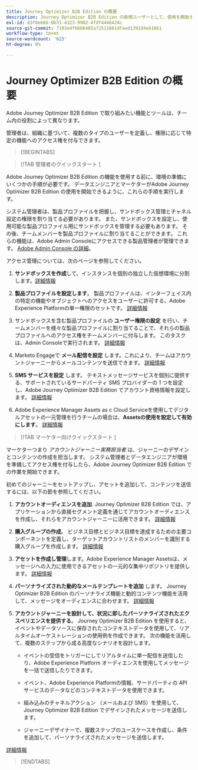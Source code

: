 ```yaml
---
title: Journey Optimizer B2B Edition の概要
description: Journey Optimizer B2B Edition の新規ユーザーとして、使用を開始するための主要な領域について説明します。
exl-id: 83f8e666-0b31-4323-9902-4fdf4446424c
source-git-commit: 7103e4f6666482a72511661dfaed1392d4eb16b1
workflow-type: tm+mt
source-wordcount: '623'
ht-degree: 8%

---
```


# Journey Optimizer B2B Edition の概要

Adobe Journey Optimizer B2B Edition で取り組みたい機能とツールは、チーム内の役割によって異なります。

管理者は、組織に基づいて、複数のタイプのユーザーを定義し、権限に応じて特定の機能へのアクセス権を付与できます。

>[!BEGINTABS]

>[!TAB  管理者のクイックスタート ]

Adobe Journey Optimizer B2B Edition の機能を使用する前に、環境の準備にいくつかの手順が必要です。 データエンジニアとマーケターがAdobe Journey Optimizer B2B Edition の使用を開始できるように、これらの手順を実行します。

システム管理者は、製品プロファイルを把握し、サンドボックス管理とチャネル設定の権限を割り当てる必要があります。 また、サンドボックスを設定し、使用可能な製品プロファイル用にサンドボックスを管理する必要もあります。 その後、チームメンバーを製品プロファイルに割り当てることができます。 これらの機能は、Adobe Admin Consoleにアクセスできる製品管理者が管理できます。 [Adobe Admin Console の詳細](https://helpx.adobe.com/jp/enterprise/using/admin-console.html)。

アクセス管理については、次のページを参照してください。

1. **サンドボックスを作成**&#x200B;して、インスタンスを個別の独立した仮想環境に分割します。[詳細情報](https://experienceleague.adobe.com/en/docs/experience-platform/sandbox/home#understanding-sandboxes)

1. **製品プロファイルを設定します**。 製品プロファイルは、インターフェイス内の特定の機能やオブジェクトへのアクセスをユーザーに許可する、Adobe Experience Platformの単一権限のセットです。 [詳細情報](../admin/user-management.md#create-the-marketo-engage-product-profile)

1. サンドボックスを含む製品プロファイルの **ユーザー権限の設定** を行い、チームメンバーを様々な製品プロファイルに割り当てることで、それらの製品プロファイルへのアクセス権をチームメンバーに付与します。 このタスクは、Admin Consoleで実行されます。 [詳細情報](../admin/user-management.md#create-a-user-group)

1. Marketo Engageで **メール配信を設定** します。これにより、チームはアカウントジャーニーからメールコンテンツを送信できます。 [詳細情報](https://experienceleague.adobe.com/en/docs/marketo/using/getting-started/initial-setup/setup-steps#ensure-email-deliverability)

1. **SMS サービスを設定** します。 テキストメッセージサービスを個別に提供する、サポートされているサードパーティ SMS プロバイダーの 1 つを設定し、Adobe Journey Optimizer B2B Edition でアカウント資格情報を設定します。 [詳細情報](../content/sms-authoring.md#create-a-new-api-credentials-for-an-sms-service-provider)

1. Adobe Experience Manager Assets as c Cloud Serviceを使用してデジタルアセットの一元管理を行うチームの場合は、**Assetsの使用を設定して有効にします**。 [詳細情報](../admin/configure-aem-repositories.md)

>[!TAB  マーケター向けクイックスタート ]

マーケターつまり _アカウントジャーニー実務担当者_ は、ジャーニーのデザインとコンテンツの作成を担当します。 システム管理者とデータエンジニアが環境を準備してアクセス権を付与したら、Adobe Journey Optimizer B2B Edition での作業を開始できます。

初めてのジャーニーをセットアップし、アセットを追加して、コンテンツを送信するには、以下の節を参照してください。

1. **アカウントオーディエンスを追加**. Journey Optimizer B2B Edition では、アプリケーションから直接セグメント定義を通じてアカウントオーディエンスを作成し、それらをアカウントジャーニーに活用できます。 [詳細情報](../audiences/account-audience-overview.md)

1. **購入グループの作成**。 ビジネス目標とビジネス目標を達成するための主要コンポーネントを定義し、ターゲットアカウントリストのメンバーを識別する購入グループを作成します。 [詳細情報](../buying-groups/buying-groups-overview.md)

1. **アセットを作成し管理**&#x200B;します。Adobe Experience Manager Assetsは、メッセージへの入力に使用できるアセットの一元的な集中リポジトリを提供します。 [詳細情報](../content/assets-overview.md)

1. **パーソナライズされた動的なメールテンプレートを追加** します。 Journey Optimizer B2B Edition のパーソナライズ機能と動的コンテンツ機能を活用して、メッセージをオーディエンスに合わせます。 [詳細情報](../content/email-templates.md)

1. **アカウントジャーニーを設計して、状況に即したパーソナライズされたエクスペリエンスを提供する**。 Journey Optimizer B2B Edition を使用すると、イベントやデータソースに保存されたコンテキストデータを使用して、リアルタイムオーケストレーションの使用例を作成できます。 次の機能を活用して、複数のステップから成る高度なシナリオを設計します。

   * イベントの受信をトリガーにしてリアルタイムに単一配信を送信したり、Adobe Experience Platform オーディエンスを使用してメッセージを一括で送信したりできます。

   * イベント、Adobe Experience Platformの情報、サードパーティの API サービスのデータなどのコンテキストデータを使用できます。

   * 組み込みのチャネルアクション （メールおよび SMS）を使用して、Journey Optimizer B2B Edition でデザインされたメッセージを送信します。

   * ジャーニーデザイナーで、複数ステップのユースケースを作成し、条件を追加して、パーソナライズされたメッセージを送信します。

[詳細情報](../journeys/journey-overview.md)

>[!ENDTABS]
